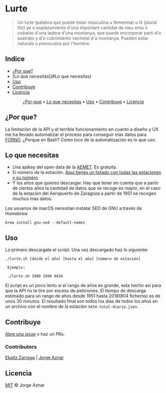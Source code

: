 # Lurte

> Un lurte (palabra que puede estar masculina u femenina) u lit (plural litz) ye o esplazamiento d'una important cantidat de nieu enta o cobaixo d'una ladera d'una montanya, que puede encorporar parti d'o sustrato y d'o cubrimiento vechetal d'a montanya. Pueden estar naturals u prevocatos por l'hombre.


## Indice

- [¿Por que?](#¿Por-que?)
- [Lo que necesitas](#Lo que necesitas)
- [Uso](#Uso)
- [Contribuye](#contribuye)
- [Licencia](#licencia)

<p align="center">
  <a href="#¿Por-que">¿Por-que</a> •
  <a href="#lo-que-necesitas">Lo que necesitas</a> •
  <a href="#uso">Uso</a> •
  <a href="#contribuye">Contribuye</a> •
  <a href="#licencia">Licencia</a>
</p>

## ¿Por que?

La limitación de la API y el terrible funcionamiento en cuanto a diseño y UX me ha llevado automatizar el proceso para conseguir más datos para [FORNO](https://forno.es). ¿Porque en Bash? Como loco de la automatización es lo que uso.

## Lo que necesitas

* Una apikey del open data de la [AEMET](https://opendata.aemet.es/centrodedescargas/inicio). Es gratuita.
* El número de la estación. [Aquí tienes un listado con todas las estaciones y su número](https://github.com/jorgeatgu/lurte/blob/master/estaciones.json)
* Y los años que quieres descargar. Hay que tener en cuenta que a partir de ciertos años la cantidad de datos que se recoge es mayor, en el caso de la estación del Aeropuerto de Zaragoza a partir de 1951 se recogen muchos más datos.

Los usuarios de macOS necesitan instalar SED de GNU a través de Homebrew

```
brew install gnu-sed --default-names
```

## Uso

Lo primero descargate el script. Una vez descargado haz lo siguiente:

```
./lurte.sh [desde el año] [hasta el año] [número de estación]

 Ejemplo:

 ./lurte.sh 1980 1990 9434
```

El script es un poco lento si el rango de años es grande, esta hecho así para que la API no te tire por exceso de peticiones. El tiempo de descarga estimado para un rango de años desde 1951 hasta 2018(804 ficheros) es de unos 30 minutos. El resultado final son todos los días de todos los años en un archivo con el nombre de la estación ```9434-total-diario.json```.

## Contribuye

[Abre una issue](https://github.com/RichardLitt/standard-readme/issues/new) o haz un PRs.

### Contributors

[Ekaitz Zarraga](https://github.com/ekaitz-zarraga) | [Jorge Aznar](https://github.com/jorgeatgu) 

## Licencia

[MIT](LICENSE) © Jorge Aznar
